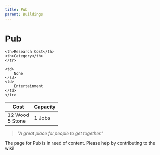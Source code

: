 ```yaml
---
title: Pub
parent: Buildings
---
```

# Pub

<table>
<thead>
	<tr>
	<th>Cost</th>
	<th>Capacity</th>
	
	<th>Research Cost</th>
	<th>Category</th>
	</tr>
</thead>
<tbody>
	<tr>
	<td>
		12 Wood<br>5 Stone
	</td>
	<td>
		1 Jobs
	</td>
	
	<td>
		None
	</td>
	<td>
		Entertainment
	</td>
	</tr>
</tbody>
</table>

> *"A great place for people to get together."*

The page for Pub is in need of content. Please help by contributing to the wiki!
